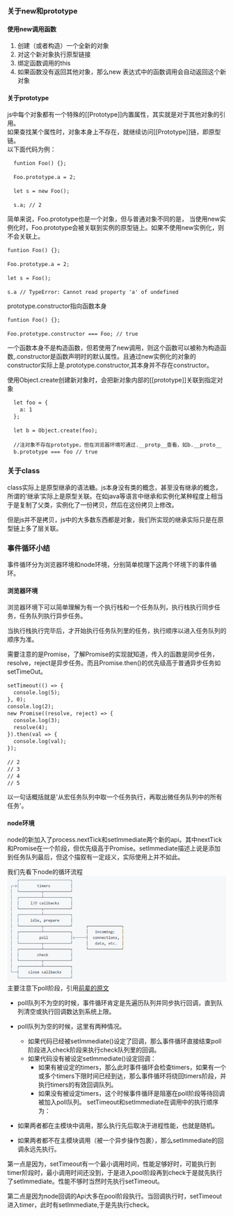 ### 关于new和prototype

#### 使用new调用函数
1. 创建（或者构造）一个全新的对象
2. 对这个新对象执行原型链接
3. 绑定函数调用的this
4. 如果函数没有返回其他对象，那么new 表达式中的函数调用会自动返回这个新对象

#### 关于prototype
js中每个对象都有一个特殊的[[Prototype]]内置属性，其实就是对于其他对象的引用。  
如果查找某个属性时，对象本身上不存在，就继续访问[[Prototype]]链，即原型链。  
以下面代码为例：
```
  funtion Foo() {};

  Foo.prototype.a = 2;

  let s = new Foo();

  s.a; // 2

```
简单来说，Foo.prototype也是一个对象，但与普通对象不同的是，
当使用new实例化时，Foo.prototype会被关联到实例的原型链上。如果不使用new实例化，则不会关联上。
```
funtion Foo() {};

Foo.prototype.a = 2;

let s = Foo();

s.a // TypeError: Cannot read property 'a' of undefined
```

prototype.constructor指向函数本身
```
funtion Foo() {};

Foo.prototype.constructor === Foo; // true

```
一个函数本身不是构造函数，但若使用了new调用，则这个函数可以被称为构造函数,.constructor是函数声明时的默认属性。且通过new实例化的对象的constructor实际上是.prototype.constructor,其本身并不存在constructor。

使用Object.create创建新对象时，会把新对象内部的[[prototype]]关联到指定对象
```
  let foo = {
    a: 1
  };

  let b = Object.create(foo);

  //注对象不存在prototype，但在浏览器环境可通过.__protp__查看，如b.__proto__
  b.prototype === foo // true
```

### 关于class

class实际上是原型继承的语法糖。js本身没有类的概念，甚至没有继承的概念，所谓的‘继承’实际上是原型关联。在如java等语言中继承和实例化某种程度上相当于是复制了父类，实例化了一份拷贝，然后在这份拷贝上修改。

但是js并不是拷贝，js中的大多数东西都是对象，我们所实现的继承实际只是在原型链上多了层关联。

### 事件循环小结

事件循环分为浏览器环境和node环境，分别简单梳理下这两个环境下的事件循环。

#### 浏览器环境

浏览器环境下可以简单理解为有一个执行栈和一个任务队列，执行栈执行同步任务，任务队列执行异步任务。

当执行栈执行完毕后，才开始执行任务队列里的任务，执行顺序以进入任务队列的顺序为准。

需要注意的是Promise，了解Promise的实现就知道，传入的函数是同步任务，resolve，reject是异步任务。而且Promise.then()的优先级高于普通异步任务如setTimeOut。

```
setTimeout(() => {
  console.log(5);
}, 0);
console.log(2);
new Promise((resolve, reject) => {
  console.log(3);
  resolve(4);
}).then(val => {
  console.log(val);
});

// 2
// 3
// 4
// 5

```
以一句话概括就是'从宏任务队列中取一个任务执行，再取出微任务队列中的所有任务'。

#### node环境
node的新加入了process.nextTick和setImmediate两个新的api。其中nextTick和Promise在一个阶段，但优先级高于Promise。setImmediate描述上说是添加到任务队列最后，但这个描叙有一定歧义，实际使用上并不如此。

我们先看下node的循环流程
![node循环](../imgs/event_loop.png)
主要注意下poll阶段，引用[前辈的原文](https://segmentfault.com/a/1190000013102056)

* poll队列不为空的时候，事件循环肯定是先遍历队列并同步执行回调，直到队列清空或执行回调数达到系统上限。
* poll队列为空的时候，这里有两种情况。
  * 如果代码已经被setImmediate()设定了回调，那么事件循环直接结束poll阶段进入check阶段来执行check队列里的回调。
  * 如果代码没有被设定setImmediate()设定回调：
    * 如果有被设定的timers，那么此时事件循环会检查timers，如果有一个或多个timers下限时间已经到达，那么事件循环将绕回timers阶段，并执行timers的有效回调队列。
    * 如果没有被设定timers，这个时候事件循环是阻塞在poll阶段等待回调被加入poll队列。
setTimeout和setImmediate在调用中的执行顺序为：

* 如果两者都在主模块中调用，那么执行先后取决于进程性能，也就是随机。
* 如果两者都不在主模块调用（被一个异步操作包裹），那么setImmediate的回调永远先执行。

第一点是因为，setTimeout有一个最小调用时间，性能足够好时，可能执行到timer阶段时，最小调用时间还没到，于是进入pool阶段再到check于是就先执行了setImmediate。性能不够时当然时先执行setTimeout。

第二点是因为node回调的Api大多在pool阶段执行。当回调执行时，setTimeout进入timer，此时有setImmediate,于是先执行check。